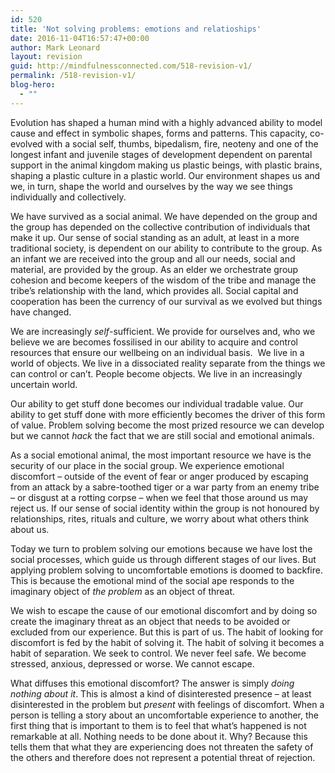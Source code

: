 ```yaml
---
id: 520
title: 'Not solving problems: emotions and relatioships'
date: 2016-11-04T16:57:47+00:00
author: Mark Leonard
layout: revision
guid: http://mindfulnessconnected.com/518-revision-v1/
permalink: /518-revision-v1/
blog-hero:
  - ""
---
```

<p class="p1">
  Evolution has shaped a human mind with a highly advanced ability to model cause and effect in symbolic shapes, forms and patterns.<!--more--> This capacity, co-evolved with a social self, thumbs, bipedalism, fire, neoteny and one of the longest infant and juvenile stages of development dependent on parental support in the animal kingdom making us plastic beings, with plastic brains, shaping a plastic culture in a plastic world. Our environment shapes us and we, in turn, shape the world and ourselves by the way we see things individually and collectively.
</p>

<p class="p1">
  We have survived as a social animal. We have depended on the group and the group has depended on the collective contribution of individuals that make it up. Our sense of social standing as an adult, at least in a more traditional society, is dependent on our ability to contribute to the group. As an infant we are received into the group and all our needs, social and material, are provided by the group. As an elder we orchestrate group cohesion and become keepers of the wisdom of the tribe and manage the tribe’s relationship with the land, which provides all. Social capital and cooperation has been the currency of our survival as we evolved but things have changed.
</p>

<p class="p1">
  We are increasingly <i>self</i>-sufficient. We provide for ourselves and, who we believe we are becomes fossilised in our ability to acquire and control resources that ensure our wellbeing on an individual basis.<span class="Apple-converted-space">  </span>We live in a world of objects. We live in a dissociated reality separate from the things we can control or can’t. People become objects. We live in an increasingly uncertain world.
</p>

<p class="p1">
  Our ability to get stuff done becomes our individual tradable value. Our ability to get stuff done with more efficiently becomes the driver of this form of value. Problem solving become the most prized resource we can develop but we cannot <i>hack</i> the fact that we are still social and emotional animals.
</p>

<p class="p1">
  As a social emotional animal, the most important resource we have is the security of our place in the social group. We experience emotional discomfort – outside of the event of fear or anger produced by escaping from an attack by a sabre-toothed tiger or a war party from an enemy tribe &#8211; or disgust at a rotting corpse – when we feel that those around us may reject us. If our sense of social identity within the group is not honoured by relationships, rites, rituals and culture, we worry about what others think about us.
</p>

<p class="p1">
  Today we turn to problem solving our emotions because we have lost the social processes, which guide us through different stages of our lives. But applying problem solving to uncomfortable emotions is doomed to backfire. This is because the emotional mind of the social ape responds to the imaginary object of <i>the problem </i>as an object of threat.
</p>

<p class="p1">
  We wish to escape the cause of our emotional discomfort and by doing so create the imaginary threat as an object that needs to be avoided or excluded from our experience. But this is part of us. The habit of looking for discomfort is fed by the habit of solving it. The habit of solving it becomes a habit of separation. We seek to control. We never feel safe. We become stressed, anxious, depressed or worse. We cannot escape.
</p>

<p class="p1">
  What diffuses this emotional discomfort? The answer is simply <i>doing nothing about it</i>. This is almost a kind of disinterested presence – at least disinterested in the problem but <i>present</i> with feelings of discomfort. When a person is telling a story about an uncomfortable experience to another, the first thing that is important to them is to feel that what’s happened is not remarkable at all. Nothing needs to be done about it. Why? Because this tells them that what they are experiencing does not threaten the safety of the others and therefore does not represent a potential threat of rejection.
</p>